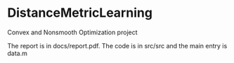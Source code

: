 # DistanceMetricLearning
Convex and Nonsmooth Optimization project

The report is in docs/report.pdf.
The code is in src/src and the main entry is data.m
